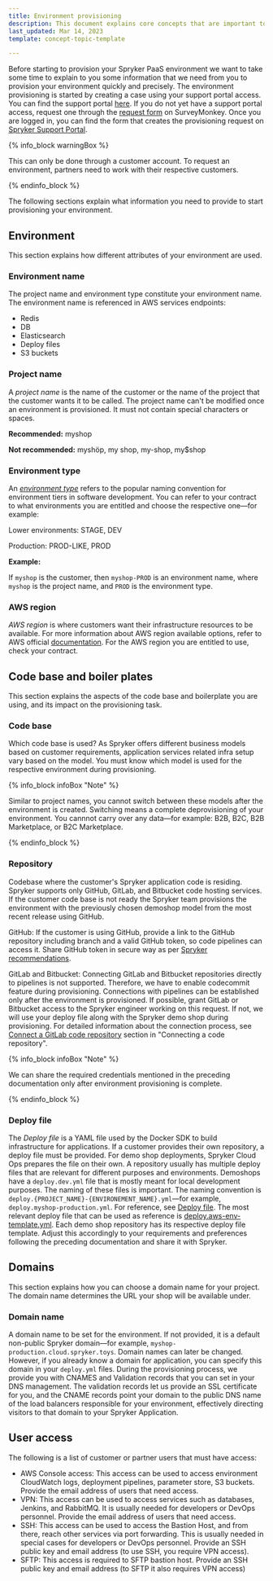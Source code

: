```yaml
---
title: Environment provisioning
description: This document explains core concepts that are important to understand before filing an environment provisioning request.
last_updated: Mar 14, 2023
template: concept-topic-template

---
```


Before starting to provision your Spryker PaaS environment we want to take some time to explain to you some information that we need from you to provision your environment quickly and precisely. The environment provisioning is started by creating a case using your support portal access. You can find the support portal [here](https://support.spryker.com). If you do not yet have a support portal access, request one through the [request form](https://www.surveymonkey.com/r/XYK5R26) on SurveyMonkey. 
Once you are logged in, you can find the form that creates the provisioning request on [Spryker Support Portal](https://support.spryker.com/s/hosting-change-requests/change-request-new-environment).

{% info_block warningBox %}

This can only be done through a customer account. To request an environment, partners need to work with their respective customers.

{% endinfo_block %}

The following sections explain what information you need to provide to start provisioning your environment.

## Environment

This section explains how different attributes of your environment are used.

### Environment name

The project name and environment type constitute your environment name. The environment name is referenced in AWS services endpoints:
* Redis
* DB
* Elasticsearch
* Deploy files
* S3 buckets

### Project name

A *project name* is the name of the customer or the name of the project that the customer wants it to be called. The project name can't be modified once an environment is provisioned. It must not contain special characters or spaces.

**Recommended:** myshop

**Not recommended:** myshöp, my shop, my-shop, my$shop

### Environment type

An *[environment type](/docs/cloud/dev/spryker-cloud-commerce-os/environments-overview.html)* refers to the popular naming convention for environment tiers in software development. You can refer to your contract to what environments you are entitled and choose the respective one—for example:

Lower environments: STAGE, DEV

Production: PROD-LIKE, PROD

**Example:**

If `myshop` is the customer, then `myshop-PROD` is an environment name, where `myshop` is the project name, and `PROD` is the environment type.

### AWS region

*AWS region* is where customers want their infrastructure resources to be available. For more information about AWS region available options, refer to AWS official [documentation](https://docs.aws.amazon.com/AmazonRDS/latest/UserGuide/Concepts.RegionsAndAvailabilityZones.html). For the AWS region you are entitled to use, check your contract. 

## Code base and boiler plates

This section explains the aspects of the code base and boilerplate you are using, and its impact on the provisioning task.

### Code base

Which code base is used? As Spryker offers different business models based on customer requirements, application services related infra setup vary based on the model. You must know which model is used for the respective environment during provisioning. 

{% info_block infoBox "Note" %}

Similar to project names, you cannot switch between these models after the environment is created. Switching means a complete deprovisioning of your environment. You cannnot carry over any data—for example: B2B, B2C, B2B Marketplace, or B2C Marketplace.

{% endinfo_block %}

### Repository

Codebase where the customer's Spryker application code is residing. Spryker supports only GitHub, GitLab, and Bitbucket code hosting services. If the customer code base is not ready the Spryker team provisions the environment with the previously chosen demoshop model from the most recent release using GitHub.

GitHub: If the customer is using GitHub, provide a link to the GitHub repository including branch and a valid GitHub token, so code pipelines can access it. Share GitHub token in secure way as per [Spryker recommendations](/docs/scos/user/intro-to-spryker/support/how-to-share-secrets-with-the-spryker-support-team.html).

GitLab and Bitbucket: Connecting GitLab and Bitbucket repositories directly to pipelines is not supported. Therefore, we have to enable codecommit feature during provisioning. Connections with pipelines can be established  only after the environment is provisioned. If possible, grant GitLab or Bitbucket access to the Spryker engineer working on this request. If not, we will use your deploy file along with the Spryker demo shop during provisioning. For detailed information about the connection process, see [Connect a GitLab code repository](/docs/cloud/dev/spryker-cloud-commerce-os/connecting-a-code-repository.html#connect-a-gitlab-code-repository) section in "Connecting a code repository".

{% info_block infoBox "Note" %}

We can share the required credentials mentioned in the preceding documentation only after environment provisioning is complete.

{% endinfo_block %}

### Deploy file

The *Deploy file* is a YAML file used by the Docker SDK to build infrastructure for applications. If a customer provides their own repository, a deploy file must be provided. For demo shop deployments, Spryker Cloud Ops prepares the file on their own. A repository usually has multiple deploy files that are relevant for different purposes and environments. Demoshops have a `deploy.dev.yml` file that is mostly meant for local development purposes. The naming of these files is important. The naming convention is `deploy.{PROJECT_NAME}-{ENVIRONEMENT_NAME}.yml`—for example, `deploy.myshop-production.yml`. For reference, see [Deploy file](/docs/scos/dev/the-docker-sdk/{{site.version}}/deploy-file/deploy-file.html). The most relevant deploy file that can be used as reference is [deploy.aws-env-template.yml](https://github.com/spryker-shop/b2b-demo-shop/blob/master/deploy.aws-env-template.yml). Each demo shop repository has its respective deploy file template. Adjust this accordingly to your requirements and preferences following the preceding documentation and share it with Spryker.

## Domains

This section explains how you can choose a domain name for your project. The domain name determines the URL your shop will be available under.

### Domain name

A domain name to be set for the environment. If not provided, it is a default non-public Spryker domain—for example, `myshop-production.cloud.spryker.toys`. Domain names can later be changed. However, if you already know a domain for application, you can specify this domain in your `deploy.yml` files. During the provisioning process, we provide you with CNAMES and Validation records that you can set in your DNS management. The validation records let us provide an SSL certificate for you, and the CNAME records point your domain to the public DNS name of the load balancers responsible for your environment, effectively directing visitors to that domain to your Spryker Application.

## User access

The following is a list of customer or partner users that must have access:
* AWS Console access: This access can be used to access environment CloudWatch logs, deployment pipelines, parameter store, S3 buckets. Provide the email address of users that need access.
* VPN: This access can be used to access services such as databases, Jenkins, and RabbitMQ. It is usually needed for developers or DevOps personnel. Provide the email address of users that need access.
* SSH: This access can be used to access the Bastion Host, and from there, reach other services via port forwarding. This is usually needed in special cases for developers or DevOps personnel. Provide an SSH public key and email address (to use SSH, you require VPN access).
* SFTP: This access is required to SFTP bastion host. Provide an SSH public key and email address (to SFTP it also requires VPN access) 





